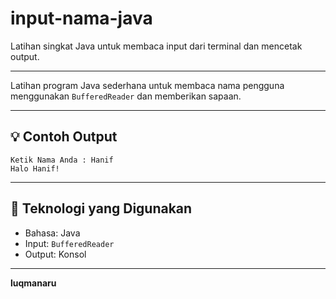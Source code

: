 # input-nama-java
Latihan singkat Java untuk membaca input dari terminal dan mencetak output.

---

Latihan program Java sederhana untuk membaca nama pengguna menggunakan `BufferedReader` dan memberikan sapaan.

---

## 💡 Contoh Output

```
Ketik Nama Anda : Hanif
Halo Hanif!
```

---

## 🧰 Teknologi yang Digunakan

- Bahasa: Java
- Input: `BufferedReader`
- Output: Konsol

---

**luqmanaru** 
